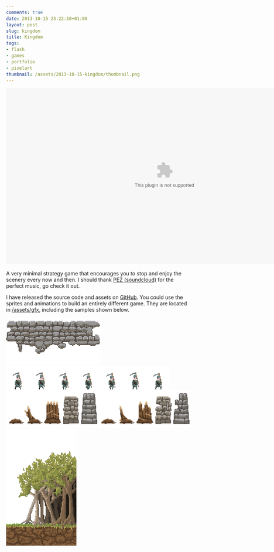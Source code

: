 ```yaml
---
comments: true
date: 2013-10-15 23:22:10+01:00
layout: post
slug: kingdom
title: Kingdom
tags:
- flash
- games
- portfolio
- pixelart
thumbnail: /assets/2013-10-15-kingdom/thumbnail.png
---
```


<object type="application/x-shockwave-flash" data="/assets/2013-10-15-kingdom/kingdom.swf" width="864" height="480" >
    <param name="movie" value="/assets/2013-10-15-kingdom/kingdom.swf">
    <param name="allowfullscreen" value="true" />
    <embed src="/assets/2013-10-15-kingdom/kingdom.swf" width="865" height="480" quality="high" />
</object>

A very minimal strategy game that encourages you to stop and enjoy the scenery every now and then. I should thank [PEZ (soundcloud)](http://soundcloud.com/pez_pez) for the perfect music, go check it out.

I have released the source code and assets on [GitHub](http://github.com/noio/kingdom). You could use the sprites and animations to build an entirely different game. They are located in [/assets/gfx](https://github.com/noio/kingdom/tree/master/assets/gfx), including the samples shown below.


![](/assets/2013-10-15-kingdom/cobblestones.png)
![](/assets/2013-10-15-kingdom/farmer.png)
![](/assets/2013-10-15-kingdom/walls.png)
![](/assets/2013-10-15-kingdom/treeline.png)

